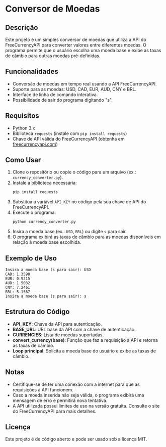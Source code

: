 # Conversor de Moedas

## Descrição
Este projeto é um simples conversor de moedas que utiliza a API do FreeCurrencyAPI para converter valores entre diferentes moedas. O programa permite que o usuário escolha uma moeda base e exibe as taxas de câmbio para outras moedas pré-definidas.

## Funcionalidades
- Conversão de moedas em tempo real usando a API FreeCurrencyAPI.
- Suporte para as moedas: USD, CAD, EUR, AUD, CNY e BRL.
- Interface de linha de comando interativa.
- Possibilidade de sair do programa digitando "s".

## Requisitos
- Python 3.x
- Biblioteca `requests` (instale com `pip install requests`)
- Chave de API válida do FreeCurrencyAPI (obtenha em [freecurrencyapi.com](https://freecurrencyapi.com/))

## Como Usar
1. Clone o repositório ou copie o código para um arquivo (ex.: `currency_converter.py`).
2. Instale a biblioteca necessária:
   ```bash
   pip install requests
   ```
3. Substitua a variável `API_KEY` no código pela sua chave de API do FreeCurrencyAPI.
4. Execute o programa:
   ```bash
   python currency_converter.py
   ```
5. Insira a moeda base (ex.: `USD`, `BRL`) ou digite `s` para sair.
6. O programa exibirá as taxas de câmbio para as moedas disponíveis em relação à moeda base escolhida.

## Exemplo de Uso
```plaintext
Insira a moeda base (s para sair): USD
CAD: 1.3598
EUR: 0.9215
AUD: 1.5032
CNY: 7.2461
BRL: 5.1567
Insira a moeda base (s para sair): s
```

## Estrutura do Código
- **API_KEY**: Chave da API para autenticação.
- **BASE_URL**: URL base da API com a chave de autenticação.
- **CURRENCIES**: Lista de moedas suportadas.
- **convert_currency(base)**: Função que faz a requisição à API e retorna as taxas de câmbio.
- **Loop principal**: Solicita a moeda base do usuário e exibe as taxas de câmbio.

## Notas
- Certifique-se de ter uma conexão com a internet para que as requisições à API funcionem.
- Caso a moeda inserida não seja válida, o programa exibirá uma mensagem de erro e permitirá nova tentativa.
- A API utilizada possui limites de uso na versão gratuita. Consulte o site do FreeCurrencyAPI para mais detalhes.

## Licença
Este projeto é de código aberto e pode ser usado sob a licença MIT.
